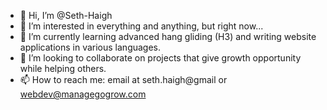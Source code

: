 - 👋 Hi, I’m @Seth-Haigh
- 👀 I’m interested in everything and anything, but right now...
- 🌱 I’m currently learning advanced hang gliding (H3) and writing website applications in various languages. 
- 💞️ I’m looking to collaborate on projects that give growth opportunity while helping others. 
- 📫 How to reach me:  email at seth.haigh@gmail or webdev@managegogrow.com

<!---
Seth-Haigh/Seth-Haigh is a ✨ special ✨ repository because its `README.md` (this file) appears on your GitHub profile.
You can click the Preview link to take a look at your changes.
--->
